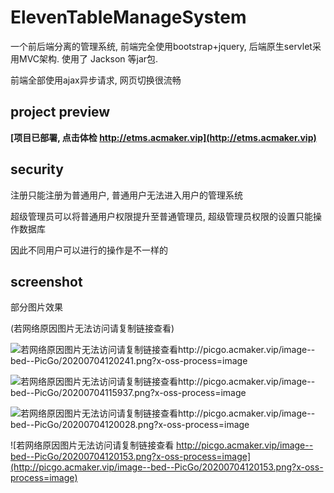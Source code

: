 # ElevenTableManageSystem


一个前后端分离的管理系统, 前端完全使用bootstrap+jquery, 后端原生servlet采用MVC架构. 使用了 Jackson 等jar包.

前端全部使用ajax异步请求, 网页切换很流畅

## project preview
**[项目已部署, 点击体检 http://etms.acmaker.vip](http://etms.acmaker.vip)**

## security

注册只能注册为普通用户, 普通用户无法进入用户的管理系统

超级管理员可以将普通用户权限提升至普通管理员, 超级管理员权限的设置只能操作数据库

因此不同用户可以进行的操作是不一样的


## screenshot

部分图片效果

(若网络原因图片无法访问请复制链接查看)

![若网络原因图片无法访问请复制链接查看http://picgo.acmaker.vip/image--bed--PicGo/20200704120241.png?x-oss-process=image](http://picgo.acmaker.vip/image--bed--PicGo/20200704120241.png?x-oss-process=image)

![若网络原因图片无法访问请复制链接查看http://picgo.acmaker.vip/image--bed--PicGo/20200704115937.png?x-oss-process=image](http://picgo.acmaker.vip/image--bed--PicGo/20200704115937.png?x-oss-process=image)

![若网络原因图片无法访问请复制链接查看http://picgo.acmaker.vip/image--bed--PicGo/20200704120028.png?x-oss-process=image](http://picgo.acmaker.vip/image--bed--PicGo/20200704120028.png?x-oss-process=image)

![若网络原因图片无法访问请复制链接查看 http://picgo.acmaker.vip/image--bed--PicGo/20200704120153.png?x-oss-process=image](http://picgo.acmaker.vip/image--bed--PicGo/20200704120153.png?x-oss-process=image)

